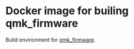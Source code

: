 # Docker image for builing qmk_firmware

Build environment for [qmk_firmware](https://github.com/jackhumbert/qmk_firmware).
